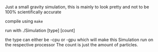 Just a small gravity simulation, this is mainly to look pretty and not to be 100% scientifically accurate

compile using `make` 

run with ./Simulation [type] [count]

the type can either be -cpu or -gpu which will make this Simulation run on the respective processor
The count is just the amount of particles.


